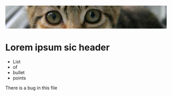  ![banner](img/kitten.jpg)

 # Lorem ipsum sic header

* List
* of
* bullet
* points

<p> There is a bug in this file</p>